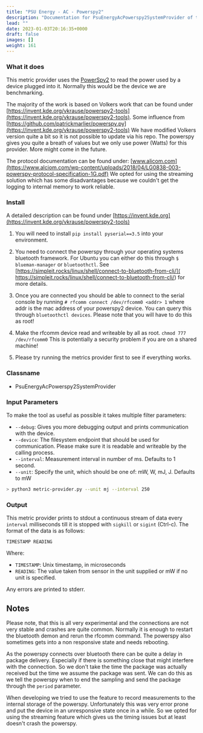 ```yaml
---
title: "PSU Energy - AC - Powerspy2"
description: "Documentation for PsuEnergyAcPowerspy2SystemProvider of the Green Metrics Tool"
lead: ""
date: 2023-01-03T20:16:35+0000
draft: false
images: []
weight: 161
---
```


### What it does

This metric provider uses the [PowerSpy2](https://www.alciom.com/en/our-trades/products/powerspy2/)
to read the power used by a device plugged into it. Normally this would be the device we are benchmarking.

The majority of the work is based on Volkers work that can be found under
[https://invent.kde.org/vkrause/powerspy2-tools](https://invent.kde.org/vkrause/powerspy2-tools).
Some influence from [https://github.com/patrickmarlier/powerspy.py](https://invent.kde.org/vkrause/powerspy2-tools)
We have modified Volkers version quite a bit so it is not possible to update via his repo. The powerspy gives you
quite a breath of values but we only use power (Watts) for this provider. More might come in the future.

The protocol documentation can be found under:
[www.alicom.com](https://www.alciom.com/wp-content/uploads/2018/04/LG0838-003-powerspy-protocol-specification-1G.pdf)
We opted for using the streaming solution which has some disadvantages because we couldn't get the logging to internal
memory to work reliable.


### Install

A detailed description can be found under [https://invent.kde.org](https://invent.kde.org/vkrause/powerspy2-tools)

1) You will need to install `pip install pyserial==3.5` into your environment.

1) You need to connect the powerspy through your operating systems bluetooth framework. For Ubuntu you can either do
this through `$ blueman-manager` or `bluetoothctl`. See
[https://simpleit.rocks/linux/shell/connect-to-bluetooth-from-cli/](
    https://simpleit.rocks/linux/shell/connect-to-bluetooth-from-cli/)
for more details.

1) Once you are connected you should be able to connect to the serial console by running
`# rfcomm connect /dev/rfcomm0 <addr> 1`
where addr is the mac address of your powerspy2 device. You can query this through `bluetoothctl devices`.
Please note that you will have to do this as root!

1) Make the rfcomm device read and writeable by all as root. `chmod 777 /dev/rfcomm0` This is potentially a security problem
if you are on a shared machine!

1) Please try running the metrics provider first to see if everything works.

### Classname

- PsuEnergyAcPowerspy2SystemProvider

### Input Parameters

To make the tool as useful as possible it takes multiple filter parameters:

- `--debug`: Gives you more debugging output and prints communication with the device.
- `--device`: The filesystem endpoint that should be used for communication. Please make sure it is readable and
  writeable by the calling process.
- `--interval`: Measurement interval in number of ms. Defaults to 1 second.
- `--unit`: Specify the unit, which should be one of: mW, W, mJ, J. Defaults to mW


```bash
> python3 metric-provider.py --unit mj --interval 250
```

### Output

This metric provider prints to stdout a continuous stream of data every `interval` milliseconds till it is stopped with
`sigkill` or `sigint` (Ctrl-c). The format of the data is as follows:

`TIMESTAMP READING`

Where:
- `TIMESTAMP`: Unix timestamp, in microseconds
- `READING`: The value taken from sensor in the unit supplied or mW if no unit is specified.

Any errors are printed to stderr.

## Notes

Please note, that this is all very experimental and the connections are not very stable and crashes are quite common.
Normally it is enough to restart the bluetooth demon and rerun the rfcomm command. The powerspy also sometimes gets
into a non responsive state and needs rebooting.

As the powerspy connects over bluetooth there can be quite a delay in package delivery. Especially if there is something
close that might interfere with the connection. So we don't take the time the package was actually received but the time
we assume the package was sent. We can do this as we tell the powerspy when to end the sampling and send the package
through the `period` parameter.

When developing we tried to use the feature to record measurements to the internal storage of the powerspy.
Unfortunately this was very error prone and put the device in an unresponsive state once in a while. So we opted
for using the streaming feature which gives us the timing issues but at least doesn't crash the powerspy.
